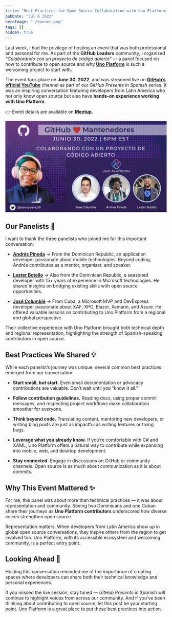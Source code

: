 ```yaml
---
title: "Best Practices for Open Source Collaboration with Uno Platform 🌍💜"
pubDate: "Jul 6 2022"
heroImage: "./banner.png"
tags: []
hidden: true
---
```


Last week, I had the privilege of hosting an event that was both professional
and personal for me. As part of the **GitHub Leaders** community, I organized
_“Colaborando con un proyecto de código abierto”_ — a panel focused on how to
contribute to open source and why [**Uno Platform**](https://platform.uno/) is
such a welcoming project to start with.

The event took place on **June 30, 2022**, and was streamed live on
[**GitHub’s official YouTube**](https://www.youtube.com/@GitHub) channel as part
of our _GitHub Presents in Spanish_ series. It was an inspiring conversation
featuring developers from Latin America who not only know open source but also
have **hands-on experience working with Uno Platform**.

👉 Event details are available on
[**Meetup**](https://www.meetup.com/gittogether-latam/events/286848667/?utm_medium=referral&utm_campaign=share-btn_savedevents_share_modal&utm_source=link&utm_version=v2)**.**

![](./ref1.png)

## **Our Panelists 🙌**

I want to thank the three panelists who joined me for this important
conversation:

- [**Andrés Pineda**](https://www.linkedin.com/in/pinedax/) → From the Dominican
  Republic, an application developer passionate about mobile technologies.
  Beyond coding, Andrés contributes as a mentor, organizer, and speaker.

- [**Lester Botello**](https://www.linkedin.com/in/lesterbotello/) → Also from
  the Dominican Republic, a seasoned developer with 15+ years of experience in
  Microsoft technologies. He shared insights on bridging existing skills with
  open source opportunities.

- [**José Columbié**](https://www.linkedin.com/in/josejaviercolumbie/) → From
  Cuba, a Microsoft MVP and DevExpress developer passionate about XAF, XPO,
  Blazor, Xamarin, and Azure. He offered valuable lessons on contributing to Uno
  Platform from a regional and global perspective.

Their collective experience with Uno Platform brought both technical depth and
regional representation, highlighting the strength of Spanish-speaking
contributors in open source.

## **Best Practices We Shared 💡**

While each panelist’s journey was unique, several common best practices emerged
from our conversation:

- **Start small, but start.** Even small documentation or advocacy contributions
  are valuable. Don’t wait until you “know it all.”

- **Follow contribution guidelines.** Reading docs, using proper commit
  messages, and respecting project workflows make collaboration smoother for
  everyone.

- **Think beyond code.** Translating content, mentoring new developers, or
  writing blog posts are just as impactful as writing features or fixing bugs.

- **Leverage what you already know.** If you’re comfortable with C\# and XAML,
  Uno Platform offers a natural way to contribute while expanding into mobile,
  web, and desktop development.

- **Stay connected.** Engage in discussions on GitHub or community channels.
  Open source is as much about communication as it is about commits.

## **Why This Event Mattered ✨**

For me, this panel was about more than technical practices — it was about
representation and community. Seeing two Dominicans and one Cuban share their
journeys as **Uno Platform contributors** underscored how diverse voices
strengthen open source.

Representation matters. When developers from Latin America show up in global
open source conversations, they inspire others from the region to get involved
too. Uno Platform, with its accessible ecosystem and welcoming community, is a
perfect entry point.

## **Looking Ahead 🚀**

Hosting this conversation reminded me of the importance of creating spaces where
developers can share both their technical knowledge and personal experiences.

If you missed the live session, stay tuned — _GitHub Presents in Spanish_ will
continue to highlight voices from across our community. And if you’ve been
thinking about contributing to open source, let this post be your starting
point. Uno Platform is a great place to put these best practices into action.
